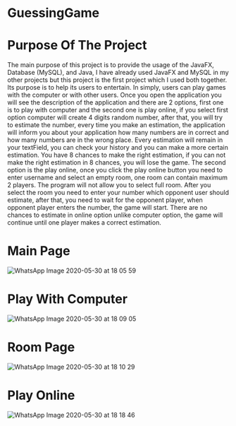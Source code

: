 # GuessingGame
# Purpose Of The Project
The main purpose of this project is to provide the usage of the JavaFX, Database (MySQL), and Java, I have already used JavaFX and MySQL in my other projects but this project is the first project which I used both together. Its purpose is to help its users to entertain. In simply, users can play games with the computer or with other users. Once you open the application you will see the description of the application and there are 2 options, first one is to play with computer and the second one is play online, if you select first option computer will create 4 digits random number, after that, you will try to estimate the number, every time you make an estimation, the application will inform you about your application how many numbers are in correct and how many numbers are in the wrong place. Every estimation will remain in your textField, you can check your history and you can make a more certain estimation. You have 8 chances to make the right estimation, if you can not make the right estimation in 8 chances, you will lose the game. The second option is the play online, once you click the play online button you need to enter username and select an empty room, one room can contain maximum 2 players. The program will not allow you to select full room. After you select the room you need to enter your number which opponent user should estimate, after that, you need to wait for the opponent player, when opponent player enters the number, the game will start. There are no chances to estimate in online option unlike computer option, the game will continue until one player makes a correct estimation.
# Main Page
![WhatsApp Image 2020-05-30 at 18 05 59](https://user-images.githubusercontent.com/60031387/83333720-4ab50380-a2a2-11ea-80b6-e1dd5957b735.jpeg)
# Play With Computer
![WhatsApp Image 2020-05-30 at 18 09 05](https://user-images.githubusercontent.com/60031387/83333723-50124e00-a2a2-11ea-8120-975bb98a1b6e.jpeg)
# Room Page
![WhatsApp Image 2020-05-30 at 18 10 29](https://user-images.githubusercontent.com/60031387/83333725-530d3e80-a2a2-11ea-9ab4-eb02641096d1.jpeg)
# Play Online
![WhatsApp Image 2020-05-30 at 18 18 46](https://user-images.githubusercontent.com/60031387/83333726-556f9880-a2a2-11ea-8eae-9f9ffe16315f.jpeg)
